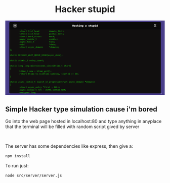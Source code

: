 <div align="center">
    <h1>Hacker stupid</h1>
</div>
<img src="./readme-assets/example.png">

<br/>

## Simple Hacker type simulation cause i'm bored
Go into the web page hosted in localhost:80 and type anything in anyplace that the terminal will be filled with random script gived by server

<br/>

The server has some dependencies like express, then give a:
```txt
npm install
```

To run just:
```txt
node src/server/server.js
```
